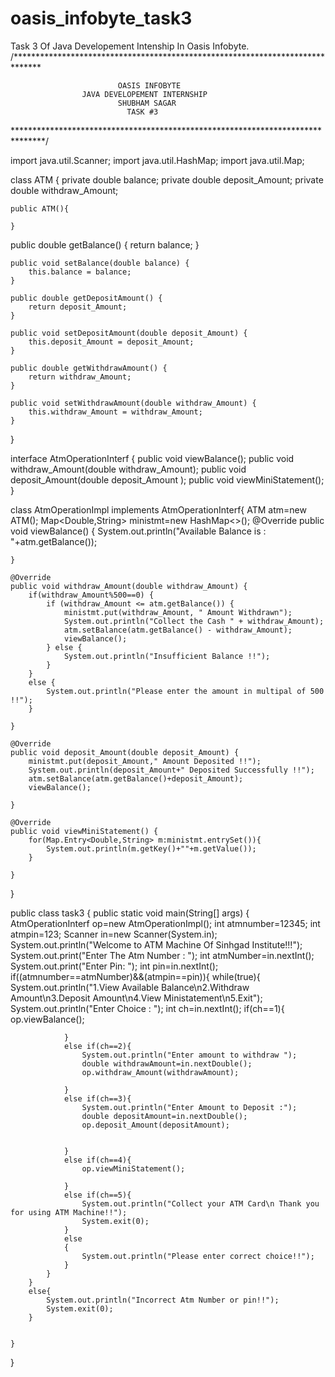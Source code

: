 # oasis_infobyte_task3
Task 3 Of Java Developement Intenship In Oasis Infobyte.
/******************************************************************************

                            OASIS INFOBYTE  
                    JAVA DEVELOPEMENT INTERNSHIP
					        SHUBHAM SAGAR
					          TASK #3

*******************************************************************************/

import java.util.Scanner;
import java.util.HashMap;
import java.util.Map;

 class ATM {
    private double balance;
    private double deposit_Amount;
    private double withdraw_Amount;

    
    public ATM(){

    }

    
public double getBalance() {
        return balance;
    }

    public void setBalance(double balance) {
        this.balance = balance;
    }

    public double getDepositAmount() {
        return deposit_Amount;
    }

    public void setDepositAmount(double deposit_Amount) {
        this.deposit_Amount = deposit_Amount;
    }

    public double getWithdrawAmount() {
        return withdraw_Amount;
    }

    public void setWithdrawAmount(double withdraw_Amount) {
        this.withdraw_Amount = withdraw_Amount;
    }
}

 interface AtmOperationInterf {
    public void viewBalance();
    public void withdraw_Amount(double withdraw_Amount);
    public void deposit_Amount(double deposit_Amount );
    public  void viewMiniStatement();
}


 class AtmOperationImpl implements AtmOperationInterf{
    ATM atm=new ATM();
    Map<Double,String> ministmt=new HashMap<>();
    @Override
    public void viewBalance() {
        System.out.println("Available Balance is : "+atm.getBalance());

    }

    @Override
    public void withdraw_Amount(double withdraw_Amount) {
        if(withdraw_Amount%500==0) {
            if (withdraw_Amount <= atm.getBalance()) {
                ministmt.put(withdraw_Amount, " Amount Withdrawn");
                System.out.println("Collect the Cash " + withdraw_Amount);
                atm.setBalance(atm.getBalance() - withdraw_Amount);
                viewBalance();
            } else {
                System.out.println("Insufficient Balance !!");
            }
        }
        else {
            System.out.println("Please enter the amount in multipal of 500 !!");
        }

    }

    @Override
    public void deposit_Amount(double deposit_Amount) {
        ministmt.put(deposit_Amount," Amount Deposited !!");
        System.out.println(deposit_Amount+" Deposited Successfully !!");
        atm.setBalance(atm.getBalance()+deposit_Amount);
        viewBalance();

    }

    @Override
    public void viewMiniStatement() {
        for(Map.Entry<Double,String> m:ministmt.entrySet()){
            System.out.println(m.getKey()+""+m.getValue());
        }

    }
}

public class task3 {
    public static void main(String[] args) {
        AtmOperationInterf op=new AtmOperationImpl();
        int atmnumber=12345;
        int atmpin=123;
        Scanner in=new Scanner(System.in);
        System.out.println("Welcome to ATM Machine Of Sinhgad Institute!!!");
        System.out.print("Enter The Atm Number : ");
        int atmNumber=in.nextInt();
        System.out.print("Enter Pin: ");
        int pin=in.nextInt();
        if((atmnumber==atmNumber)&&(atmpin==pin)){
            while(true){
                System.out.println("1.View Available Balance\n2.Withdraw Amount\n3.Deposit Amount\n4.View Ministatement\n5.Exit");
                System.out.println("Enter Choice : ");
                int ch=in.nextInt();
                if(ch==1){
                    op.viewBalance();

                }
                else if(ch==2){
                    System.out.println("Enter amount to withdraw ");
                    double withdrawAmount=in.nextDouble();
                    op.withdraw_Amount(withdrawAmount);

                }
                else if(ch==3){
                    System.out.println("Enter Amount to Deposit :");
                    double depositAmount=in.nextDouble();
                    op.deposit_Amount(depositAmount);


                }
                else if(ch==4){
                    op.viewMiniStatement();

                }
                else if(ch==5){
                    System.out.println("Collect your ATM Card\n Thank you for using ATM Machine!!");
                    System.exit(0);
                }
                else
                {
                    System.out.println("Please enter correct choice!!");
                }
            }
        }
        else{
            System.out.println("Incorrect Atm Number or pin!!");
            System.exit(0);
        }


    }
}
